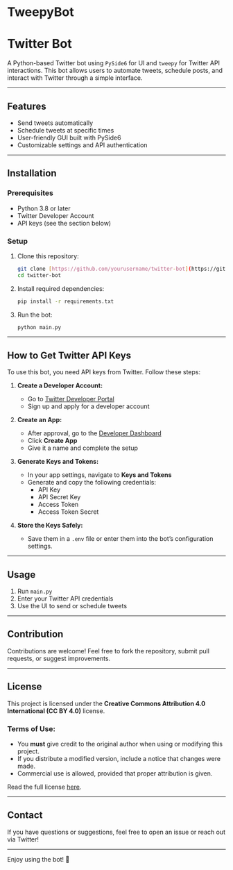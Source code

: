 # TweepyBot

# Twitter Bot

A Python-based Twitter bot using `PySide6` for UI and `tweepy` for Twitter API interactions. This bot allows users to automate tweets, schedule posts, and interact with Twitter through a simple interface.

---

## Features
- Send tweets automatically
- Schedule tweets at specific times
- User-friendly GUI built with PySide6
- Customizable settings and API authentication

---

## Installation

### Prerequisites
- Python 3.8 or later
- Twitter Developer Account
- API keys (see the section below)

### Setup
1. Clone this repository:
   ```sh
   git clone [https://github.com/yourusername/twitter-bot](https://github.com/Danicortex/TweepyBot)
   cd twitter-bot
   ```
2. Install required dependencies:
   ```sh
   pip install -r requirements.txt
   ```
3. Run the bot:
   ```sh
   python main.py
   ```

---

## How to Get Twitter API Keys
To use this bot, you need API keys from Twitter. Follow these steps:

1. **Create a Developer Account:**
   - Go to [Twitter Developer Portal](https://developer.twitter.com/)
   - Sign up and apply for a developer account

2. **Create an App:**
   - After approval, go to the [Developer Dashboard](https://developer.twitter.com/en/portal/dashboard)
   - Click **Create App**
   - Give it a name and complete the setup

3. **Generate Keys and Tokens:**
   - In your app settings, navigate to **Keys and Tokens**
   - Generate and copy the following credentials:
     - API Key
     - API Secret Key
     - Access Token
     - Access Token Secret

4. **Store the Keys Safely:**
   - Save them in a `.env` file or enter them into the bot’s configuration settings.

---

## Usage
1. Run `main.py`
2. Enter your Twitter API credentials
3. Use the UI to send or schedule tweets

---

## Contribution
Contributions are welcome! Feel free to fork the repository, submit pull requests, or suggest improvements.

---

## License
This project is licensed under the **Creative Commons Attribution 4.0 International (CC BY 4.0)** license.

### **Terms of Use:**
- You **must** give credit to the original author when using or modifying this project.
- If you distribute a modified version, include a notice that changes were made.
- Commercial use is allowed, provided that proper attribution is given.

Read the full license [here](https://creativecommons.org/licenses/by/4.0/).

---

## Contact
If you have questions or suggestions, feel free to open an issue or reach out via Twitter!

---

Enjoy using the bot! 🚀
